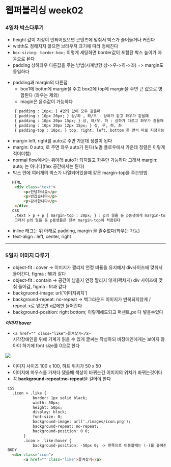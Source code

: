# 웹퍼블리싱 week02

### 4일차 박스다루기
* height 값이 지정이 안되어있으면 콘텐츠에 맞춰서 박스가 줄어들거나 커진다
* width도 정해지지 않으면 브라우저 크기에 따라 정해진다
* `box-sizing: border-box;` 이렇게 세팅하면 border값이 포함된 박스 높이가 자동으로 된다
* padding 상하좌우 다른값을 주는 방법(시계방향 상->우->하->좌) => margin도 동일하다
 + padding과 margin의 다른점
    + box1에 bottm에 margin을 주고 box2에 top에 margin을 주면 큰 값으로 병합된다 (좌우는 제외)
    + magin은 음수값이 가능하다
```html
	{ padding : 10px; } 4면의 값이 모두 같을때
	{ padding : 10px 20px; } 상/하 , 좌/우 : 상하가 같고 좌우가 같을때
	{ padding : 10px 20px 15px; } 상, 좌/우, 하 : 상하가 다르고 좌우가 같을때
	{ padding : 10px 20px 12px 15px; } 상, 우, 하, 좌
	{ padding-top : 10px; } top, right, left, bottom 한 면씩 따로 지정가능
```
* margin left, right를 auto로 주면 가운데 정렬이 된다
* margin: 0 auto; 로 주면 좌우 auto가 된다(노멀 플로우에서 가운데 정렬은 이렇게 적어야함)
* normal flow에서는 위아래 auto가 되지않고 좌우만 가능하다 그래서 margin: auto; 는 아니다(flex 공간에서는 된다)
* 박스 안에 여러개의 박스가 나열되어있을때 같은 margin-top을 주는방법
```html
   HTML
	<div class="text">
		<p>안녕하세요</p>
		<p>반갑습니다</p>
		<p>감사합니다</p>
	</div>
   CSS
	.text > p + p { margin-top : 20px; } : p의 형을 둔 p동생에게 margin-top을 적용하는방법
	그래서 p의 형을 둔 p동생들은 전부 margin-top이 적용된다
```
* inline 태그는 위 아래로 padding, margin 을 줄수없다(좌우는 가능)
* text-align : left, center, right

----

### 5일차 이미지 다루기
* object-fit : cover -> 이미지가 짤리지 언정 비율을 유지해서 div사이즈에 맞춰서 들어간다, figma : fill과 같다
* object-fit : contain -> 공간이 남을지 언정 짤리지 않게(꽉차게) div 사이즈에 맞춰 들어감, figma : fit과 같다
* backgruond-image: url('이미지위치')
* background-repeat: no-repeat -> 백그라운드 이미지가 반복되지않게 / repeat-x로 넣으면 x값에만 들어간다
* background-position: right bottom; 이렇게해도되고 퍼센트,px 다 넣을수있다

***이미지 hover***
* `<a href="" class="like">즐겨찾기</a>`<br>시각장애인을 위해 기계가 읽을 수 있게 글씨는 작성하되 비장애인에게는 보이지 않아야 하기에 font size를 0으로 한다

<img src="https://github.com/user-attachments/assets/99818939-52da-4912-af7e-bdcab595b517" style="margin-left=100px;">

* 이미지 사이즈 100 x 100, 하트 위치가 50 x 50
* 이미지에 마우스를 가져다 댔을때 색상이 바뀌는건 이미지의 위치가 바뀌는것이다
* 꼭 <b>background-repeat:no-repeat</b>을 걸어야 한다
```html
 CSS
   .icon > .like {
            border: 1px solid black;
            width: 50px;
            height: 50px;
            display: block;
            font-size: 0;
            background-image: url('./images/icon.png');
            background-repeat: no-repeat;
            background-position: 0 0;
        }
        .icon > .like:hover {
            background-position: -50px 0; -> 왼쪽으로 이동할때는 (-)를 붙여준다
 BODY
   <div class="icon">
        <a href="" class="like">즐겨찾기</a>
```
